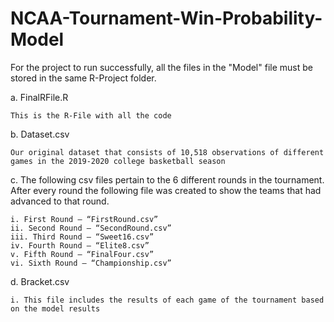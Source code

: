 # NCAA-Tournament-Win-Probability-Model

For the project to run successfully, all the files in the "Model" file must be stored in the same R-Project folder.

  a. FinalRFile.R

    This is the R-File with all the code
  b. Dataset.csv
  
    Our original dataset that consists of 10,518 observations of different games in the 2019-2020 college basketball season

  c. The following csv files pertain to the 6 different rounds in the tournament. After every round the following file was created to show the teams that had advanced to that round.

    i. First Round – “FirstRound.csv”
    ii. Second Round – “SecondRound.csv”
    iii. Third Round – “Sweet16.csv”
    iv. Fourth Round – “Elite8.csv”
    v. Fifth Round – “FinalFour.csv”
    vi. Sixth Round – “Championship.csv”
   d. Bracket.csv
   
    i. This file includes the results of each game of the tournament based on the model results
